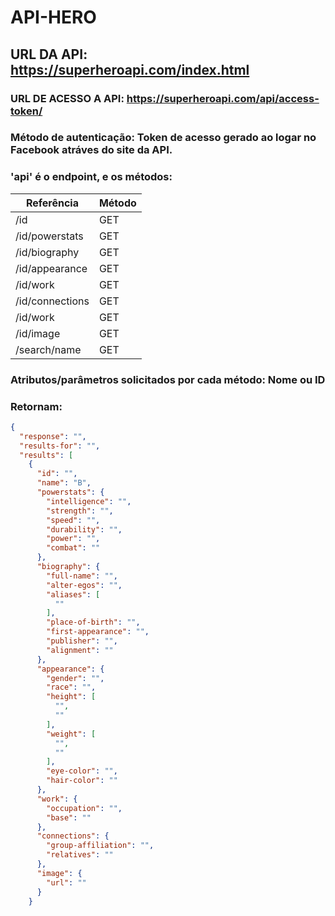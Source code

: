 # API-HERO

## URL DA API: https://superheroapi.com/index.html
### URL DE ACESSO A API: https://superheroapi.com/api/access-token/

### Método de autenticação: Token de acesso gerado ao logar no Facebook atráves do site da API. 
### 'api' é o endpoint, e os métodos:

| Referência    | Método        |
| ------------- | ------------- |
|/id            | GET           |
|/id/powerstats | GET           |
|/id/biography  | GET           |
|/id/appearance | GET           |
|/id/work       | GET           |
|/id/connections| GET           |
|/id/work       | GET           |
|/id/image      | GET           |
|/search/name   | GET           |

### Atributos/parâmetros solicitados por cada método: Nome ou ID
### Retornam: 
```json
{
  "response": "",
  "results-for": "",
  "results": [
    {
      "id": "",
      "name": "B",
      "powerstats": {
        "intelligence": "",
        "strength": "",
        "speed": "",
        "durability": "",
        "power": "",
        "combat": ""
      },
      "biography": {
        "full-name": "",
        "alter-egos": "",
        "aliases": [
          ""
        ],
        "place-of-birth": "",
        "first-appearance": "",
        "publisher": "",
        "alignment": ""
      },
      "appearance": {
        "gender": "",
        "race": "",
        "height": [
          "",
          ""
        ],
        "weight": [
          "",
          ""
        ],
        "eye-color": "",
        "hair-color": ""
      },
      "work": {
        "occupation": "",
        "base": ""
      },
      "connections": {
        "group-affiliation": "",
        "relatives": ""
      },
      "image": {
        "url": ""
      }
    }
```
